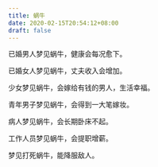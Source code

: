 ```yaml
---
title: 蜗牛
date: 2020-02-15T20:54:12+08:00
draft: false
---
```


已婚男人梦见蜗牛，健康会每况愈下。

已婚女人梦见蜗牛，丈夫收入会增加。

少女梦见蜗牛，会嫁给有钱的男人，生活幸福。

青年男子梦见蜗牛，会得到一大笔嫁妆。

病人梦见蜗牛，会长期卧床不起。

工作人员梦见蜗牛，会提职增薪。

梦见打死蜗牛，能降服敌人。